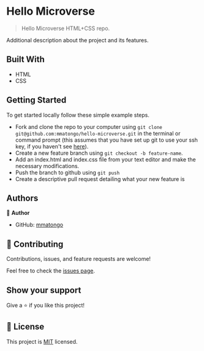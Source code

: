 # Hello Microverse

> Hello Microverse HTML+CSS repo.


Additional description about the project and its features.

## Built With

- HTML
- CSS

## Getting Started

To get started locally follow these simple example steps.
- Fork and clone the repo to your computer using `git clone git@github.com:mmatongo/hello-microverse.git` in the terminal or command prompt (this assumes that you have set up git to use your ssh key, if you haven't see [here](https://docs.github.com/en/github/authenticating-to-github/connecting-to-github-with-ssh)).
- Create a new feature branch using `git checkout -b feature-name`.
- Add an index.html and index.css file from your text editor and make the necessary modifications.
- Push the branch to github using `git push`
- Create a descriptive pull request detailing what your new feature is

## Authors

👤 **Author**

- GitHub: [mmatongo](https://github.com/mmatongo)


## 🤝 Contributing

Contributions, issues, and feature requests are welcome!

Feel free to check the [issues page](../../issues/).

## Show your support

Give a ⭐️ if you like this project!

## 📝 License

This project is [MIT](./MIT.md) licensed.